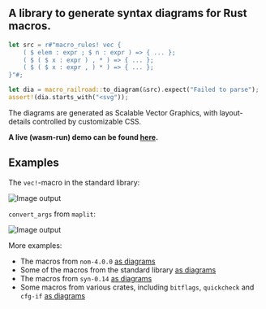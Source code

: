 ## A library to generate syntax diagrams for Rust macros.


```rust
let src = r#"macro_rules! vec {
    ( $ elem : expr ; $ n : expr ) => { ... };
    ( $ ( $ x : expr ) , * ) => { ... };
    ( $ ( $ x : expr , ) * ) => { ... };
}"#;

let dia = macro_railroad::to_diagram(&src).expect("Failed to parse");
assert!(dia.starts_with("<svg"));
```

The diagrams are generated as Scalable Vector Graphics, with layout-details controlled by customizable CSS.

**A live (wasm-run) demo can be found [here](https://lukaslueg.github.io/macro_railroad_wasm_demo/).**

## Examples


The `vec!`-macro in the standard library:

![Image output](https://raw.githubusercontent.com/lukaslueg/macro_railroad/master/examples/stdlib_vec.jpeg)

`convert_args` from `maplit`:

![Image output](https://raw.githubusercontent.com/lukaslueg/macro_railroad/master/examples/convert_args.jpeg)


More examples:

* The macros from `nom-4.0.0` [as diagrams](https://htmlpreview.github.io/?https://github.com/lukaslueg/macro_railroad/blob/master/examples/nom_examples.html)
* Some of the macros from the standard library [as diagrams](https://htmlpreview.github.io/?https://github.com/lukaslueg/macro_railroad/blob/master/examples/stdlib_examples.html) 
* The macros from `syn-0.14` [as diagrams](https://htmlpreview.github.io/?https://github.com/lukaslueg/macro_railroad/blob/master/examples/syn_examples.html)
* Some macros from various crates, including `bitflags`, `quickcheck` and `cfg-if` [as diagrams](https://htmlpreview.github.io/?https://github.com/lukaslueg/macro_railroad/blob/master/examples/various_examples.html)
